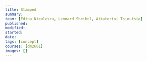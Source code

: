 ```yaml
---
title: Stamped
summary:
team: [Edina Niculescu, Lennard Sheibel, Aikaterini Tsioutsia]
published:
modified:
started:
date:
tags: [concept]
courses: [dm2601]
images: []
---
```

